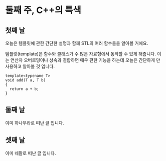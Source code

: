 # 둘째 주, C++의 특색

## 첫째 날
오늘은 템플릿에 관한 간단한 설명과 함께 STL의 여러 함수들을 알아볼 거에요.

템플릿(template)은 함수와 클래스가 수 많은 자료형에서 동작할 수 있게 해줍니다. 이는 연산자 오버로딩이나 상속과 결합하면 매우 편한 기능을 하는데 오늘은 간단하게 만 사용하고 알아볼 것 입니다.

```
template<typename T>
void add(T a, T b)
{
  return a + b;
}
```


## 둘째 날
이미 하나무라로 떠난 글 입니다.
## 셋째 날
이미 네팔로 떠난 글 입니다.
